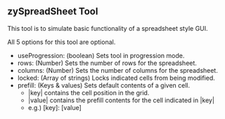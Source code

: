 ## zySpreadSheet Tool

This tool is to simulate basic functionality of a spreadsheet style GUI.

All 5 options for this tool are optional.

* useProgression: (boolean) Sets tool in progression mode.
* rows:           (Number) Sets the number of rows for the spreadsheet.
* columns:        (Number) Sets the number of columns for the spreadsheet.
* locked:         (Array of strings) Locks indicated cells from being modified.
* prefill:        (Keys & values) Sets default contents of a given cell.
    * |key|   contains the cell position in the grid.
    * |value| contains the prefill contents for the cell indicated in |key|
    * e.g.)   [key]: [value]

